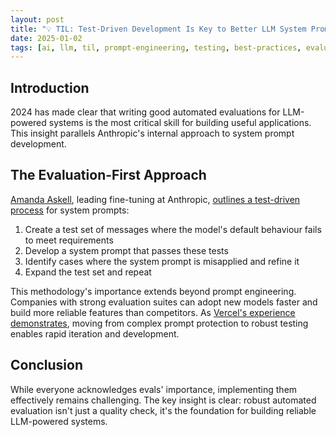 ```yaml
---
layout: post
title: "💡 TIL: Test-Driven Development Is Key to Better LLM System Prompts"
date: 2025-01-02
tags: [ai, llm, til, prompt-engineering, testing, best-practices, evaluation, machine-learning, ai-alignment, system-prompts]
---
```

<!--more-->

## Introduction

2024 has made clear that writing good automated evaluations for LLM-powered systems is the most critical skill for building useful applications. This insight parallels Anthropic's internal approach to system prompt development. 

## The Evaluation-First Approach

[Amanda Askell](https://askell.io/), leading fine-tuning at Anthropic, [outlines a test-driven process](https://xcancel.com/amandaaskell/status/1866207266761760812) for system prompts:
1. Create a test set of messages where the model's default behaviour fails to meet requirements
2. Develop a system prompt that passes these tests
3. Identify cases where the system prompt is misapplied and refine it
4. Expand the test set and repeat

This methodology's importance extends beyond prompt engineering. Companies with strong evaluation suites can adopt new models faster and build more reliable features than competitors. As [Vercel's experience demonstrates](https://xcancel.com/cramforce/status/1860436022347075667), moving from complex prompt protection to robust testing enables rapid iteration and development.

## Conclusion

While everyone acknowledges evals' importance, implementing them effectively remains challenging. The key insight is clear: robust automated evaluation isn't just a quality check, it's the foundation for building reliable LLM-powered systems.
